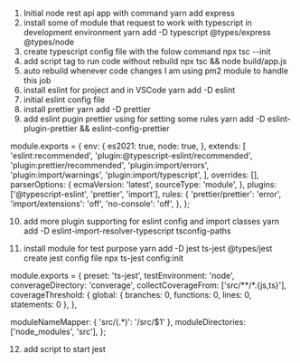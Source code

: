 1. Initial node rest api app with command
 yarn add express
2. install some of module that request to work with typescript in development environment
yarn add -D typescript @types/express @types/node
3. create typescript config file with the folow command
npx tsc --init
4. add script tag to run code without rebuild
npx tsc && node build/app.js
5. auto rebuild whenever code changes
I am using pm2 module to handle this job
6. install eslint for project and in VSCode
yarn add -D eslint
7. initial eslint config file
8. install prettier
yarn add -D prettier
9. add eslint pugin prettier using for setting some rules
yarn add -D eslint-plugin-prettier && eslint-config-prettier

module.exports = {
  env: {
    es2021: true,
    node: true,
  },
  extends: [
    'eslint:recommended',
    'plugin:@typescript-eslint/recommended',
    'plugin:prettier/recommended',
    'plugin:import/errors',
    'plugin:import/warnings',
    'plugin:import/typescript',
  ],
  overrides: [],
  parserOptions: {
    ecmaVersion: 'latest',
    sourceType: 'module',
  },
  plugins: ['@typescript-eslint', 'prettier', 'import'],
  rules: {
    'prettier/prettier': 'error',
    'import/extensions': 'off',
    'no-console': 'off',
  },
};

10. add more plugin supporting for eslint config and import classes
yarn add -D eslint-import-resolver-typescript tsconfig-paths

11. install module for test purpose
yarn add -D jest ts-jest @types/jest
create jest config file
npx ts-jest config:init

module.exports = {
  preset: 'ts-jest',
  testEnvironment: 'node',
  converageDirectory: 'converage',
  collectCoverageFrom: ['src/**/*.{js,ts}'],
  coverageThreshold: {
    global: {
      branches: 0,
      functions: 0,
      lines: 0,
      statements: 0
    },
  },

  moduleNameMapper: {
    'src/(.*)': '<rootDir>/src/$1'
  },
  moduleDirectories: ['node_modules', 'src'],
};

12. add script to start jest

